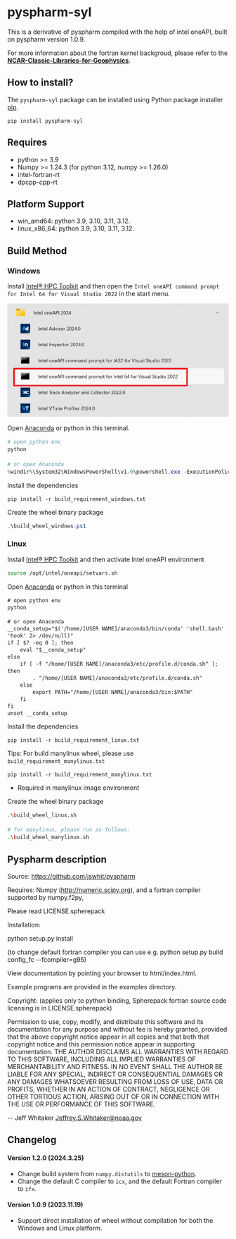 # pyspharm-syl

This is a derivative of pyspharm compiled with the help of intel oneAPI, built on pyspharm version 1.0.9.

For more information about the fortran kernel backgroud, please refer to the **[NCAR-Classic-Libraries-for-Geophysics](https://github.com/NCAR/NCAR-Classic-Libraries-for-Geophysics)**.

## How to install?

The `pyspharm-syl` package can be installed using Python package installer [pip](https://pip.pypa.io/en/stable/getting-started/).

```
pip install pyspharm-syl
```

## Requires

- python >= 3.9
- Numpy >= 1.24.3 (for python 3.12, numpy >= 1.26.0)
- intel-fortran-rt
- dpcpp-cpp-rt

## Platform Support

- win_amd64: python 3.9, 3.10, 3.11, 3.12.  
- linux_x86_64: python 3.9, 3.10, 3.11, 3.12. 


## Build Method

### Windows

Install [Intel® HPC Toolkit](https://www.intel.com/content/www/us/en/developer/tools/oneapi/hpc-toolkit-download.html) and then open the `Intel oneAPI command prompt for Intel 64 for Visual Studio 2022` in the start menu.

![](https://github.com/shenyulu/pyspharm-syl/blob/master/fig/readme1.png)

Open [Anaconda](https://www.anaconda.com/download) or python in this terminal.

```powershell
# open python env
python

# or open Anaconda
%windir%\System32\WindowsPowerShell\v1.0\powershell.exe -ExecutionPolicy ByPass -NoExit -Command "& 'C:\Users\[USER NAME]\anaconda3\shell\condabin\conda-hook.ps1' ; conda activate 'C:\Users\[USER NAME]\anaconda3' "
```

Install the dependencies

```
pip install -r build_requirement_windows.txt
```

Create the wheel binary package

```powershell
.\build_wheel_windows.ps1
```

### Linux

Install [Intel® HPC Toolkit](https://www.intel.com/content/www/us/en/developer/tools/oneapi/hpc-toolkit-download.html) and then activate Intel oneAPI environment

```bash
source /opt/intel/oneapi/setvars.sh
```

Open [Anaconda](https://www.anaconda.com/download) or python in this terminal

```
# open python env
python

# or open Anaconda
__conda_setup="$('/home/[USER NAME]/anaconda3/bin/conda' 'shell.bash' 'hook' 2> /dev/null)"
if [ $? -eq 0 ]; then
    eval "$__conda_setup"
else
    if [ -f "/home/[USER NAME]/anaconda3/etc/profile.d/conda.sh" ]; then
        . "/home/[USER NAME]/anaconda3/etc/profile.d/conda.sh"
    else
        export PATH="/home/[USER NAME]/anaconda3/bin:$PATH"
    fi
fi
unset __conda_setup
```

Install the dependencies

```
pip install -r build_requirement_linux.txt
```

Tips: For build manylinux wheel, please use `build_requirement_manylinux.txt`

```
pip install -r build_requirement_manylinux.txt
```

- Required in manylinux image environment

Create the wheel binary package

```bash
.\build_wheel_linux.sh

# for manylinux, please run as follows:
.\build_wheel_manylinux.sh
```

## Pyspharm description

Source: https://github.com/jswhit/pyspharm

Requires: Numpy (http://numeric.scipy.org),
and a fortran compiler supported by numpy.f2py,

Please read LICENSE.spherepack

Installation: 

python setup.py install

(to change default fortran compiler you can use e.g.
 python setup.py build config_fc --fcompiler=g95)

View documentation by pointing your browser to html/index.html.

Example programs are provided in the examples directory.

Copyright: (applies only to python binding, Spherepack fortran
source code licensing is in LICENSE.spherepack)

Permission to use, copy, modify, and distribute this software and its
documentation for any purpose and without fee is hereby granted,
provided that the above copyright notice appear in all copies and that
both that copyright notice and this permission notice appear in
supporting documentation.
THE AUTHOR DISCLAIMS ALL WARRANTIES WITH REGARD TO THIS SOFTWARE,
INCLUDING ALL IMPLIED WARRANTIES OF MERCHANTABILITY AND FITNESS. IN NO
EVENT SHALL THE AUTHOR BE LIABLE FOR ANY SPECIAL, INDIRECT OR
CONSEQUENTIAL DAMAGES OR ANY DAMAGES WHATSOEVER RESULTING FROM LOSS OF
USE, DATA OR PROFITS, WHETHER IN AN ACTION OF CONTRACT, NEGLIGENCE OR
OTHER TORTIOUS ACTION, ARISING OUT OF OR IN CONNECTION WITH THE USE OR
PERFORMANCE OF THIS SOFTWARE.

-- Jeff Whitaker <Jeffrey.S.Whitaker@noaa.gov>

## Changelog

#### Version 1.2.0 (2024.3.25)
- Change build system from `numpy.distutils` to [meson-python](https://meson-python.readthedocs.io/en/latest/).
- Change the default C compiler to `icx`, and the default Fortran compiler to `ifx`.

#### Version 1.0.9 (2023.11.19)

- Support direct installation of wheel without compilation for both the Windows and Linux platform.


